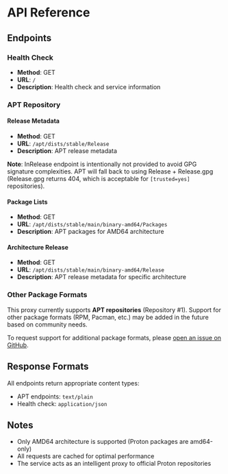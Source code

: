 # API Reference

## Endpoints

### Health Check

- **Method**: GET
- **URL**: `/`
- **Description**: Health check and service information

### APT Repository

#### Release Metadata

- **Method**: GET
- **URL**: `/apt/dists/stable/Release`
- **Description**: APT release metadata

**Note**: InRelease endpoint is intentionally not provided to avoid GPG signature complexities. APT will fall back to using Release + Release.gpg (Release.gpg returns 404, which is acceptable for `[trusted=yes]` repositories).

#### Package Lists

- **Method**: GET
- **URL**: `/apt/dists/stable/main/binary-amd64/Packages`
- **Description**: APT packages for AMD64 architecture

#### Architecture Release

- **Method**: GET
- **URL**: `/apt/dists/stable/main/binary-amd64/Release`
- **Description**: APT release metadata for specific architecture

### Other Package Formats

This proxy currently supports **APT repositories** (Repository #1). Support for other package formats (RPM, Pacman, etc.) may be added in the future based on community needs.

To request support for additional package formats, please [open an issue on GitHub](https://github.com/beerisgood/proton-repo-proxy/issues).

## Response Formats

All endpoints return appropriate content types:

- APT endpoints: `text/plain`
- Health check: `application/json`

## Notes

- Only AMD64 architecture is supported (Proton packages are amd64-only)
- All requests are cached for optimal performance
- The service acts as an intelligent proxy to official Proton repositories
